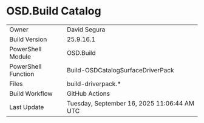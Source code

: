 ﻿# OSD.Build Catalog

| | |
|-|-|
| Owner | David Segura |
| Build Version | 25.9.16.1 |
| PowerShell Module | OSD.Build |
| PowerShell Function | Build-OSDCatalogSurfaceDriverPack |
| Files | build-driverpack.* |
| Build Workflow | GitHub Actions |
| Last Update | Tuesday, September 16, 2025 11:06:44 AM UTC |
